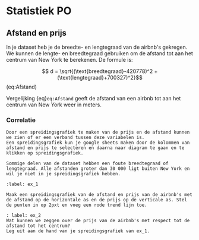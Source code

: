 # Statistiek PO

## Afstand en prijs
In je dataset heb je de breedte- en lengtegraad van de airbnb's gekregen. We kunnen de lengte- en breedtegraad gebruiken om de afstand tot aan het centrum van New York te berekenen. De formule is: 

$$ d = \sqrt{(\text{breedtegraad}-420778)^2 + (\text{lengtegraad}+700327)^2}$$ (eq:Afstand)

Vergelijking {eq}`eq:Afstand` geeft de afstand van een airbnb tot aan het centrum van New York weer in meters.

### Correlatie

```{Note} Theorie A: Spreidingsgrafiek
Door een spreidingsgrafiek te maken van de prijs en de afstand kunnen we zien of er een verband tussen deze variabelen is. 
Een spreidingsgrafiek kun je google sheets maken door de kolommen van afstand en prijs te selecteren en daarna naar diagram te gaan en te klikken op spreidingsgrafiek.
```

```{warning}
Sommige delen van de dataset hebben een foute breedtegraad of lengtegraad. Alle afstanden groter dan 30 000 ligt buiten New York en wil je niet in je spreidingsgrafiek hebben. 
```

```{exercise}
:label: ex_1

Maak een spreidingsgrafiek van de afstand en prijs van de airbnb's met de afstand op de horizontale as en de prijs op de verticale as. Stel de punten in op 2pxt en voeg een rode trend lijn toe. 
```
```{exercise}
: label: ex_2
Wat kunnen we zeggen over de prijs van de airbnb's met respect tot de afstand tot het centrum?
Leg uit aan de hand van je spreidingsgrafiek van ex_1.
